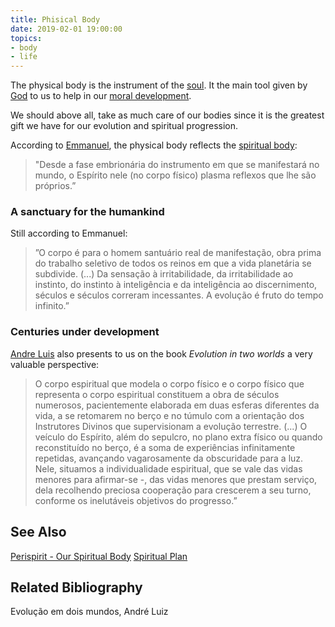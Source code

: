 ```yaml
---
title: Phisical Body
date: 2019-02-01 19:00:00
topics:
- body
- life
---
```


The physical body is the instrument of the [soul](../soul).
It the main tool given by [God](../god) to us to help in our [moral development](/virtues).

We should above all, take as much care of our bodies since it is
the greatest gift we have for our evolution and spiritual progression.

According to [Emmanuel](/bio/emmanuel), the physical body reflects the 
[spiritual body](../spiritual-body):

> "Desde a fase embrionária do instrumento em que se manifestará no mundo, o Espírito nele (no corpo físico) plasma reflexos que lhe são próprios.”


### A sanctuary for the humankind
Still according to Emmanuel: 

> ”O corpo é para o homem santuário real de manifestação, obra prima do trabalho seletivo de todos os reinos em que a vida planetária se subdivide. (...) Da sensação à irritabilidade, da irritabilidade ao instinto, do instinto à inteligência e da inteligência ao discernimento, séculos e séculos correram incessantes. A evolução é fruto do tempo infinito.”


### Centuries under development
[Andre Luis](/bio/andre-luis) also presents to us on the book _Evolution in two worlds_
a very valuable perspective:

> O corpo espiritual que modela o corpo físico e o corpo físico que representa o corpo espiritual constituem a obra de séculos numerosos, pacientemente elaborada em duas esferas diferentes da vida, a se retomarem no berço e no túmulo com a orientação dos Instrutores Divinos que supervisionam a evolução terrestre. (...) O veículo do Espírito, além do sepulcro, no plano extra físico ou quando reconstituído no berço, é a soma de experiências infinitamente repetidas, avançando vagarosamente da obscuridade para a luz. Nele, situamos a individualidade espiritual, que se vale das vidas menores para afirmar-se -, das vidas menores que prestam serviço, dela recolhendo preciosa cooperação para crescerem a seu turno, conforme os inelutáveis objetivos do progresso.”


## See Also
[Perispirit - Our Spiritual Body](../perispirt) 
[Spiritual Plan](../spiritual-plan)  


## Related Bibliography
Evolução em dois mundos, André Luiz
